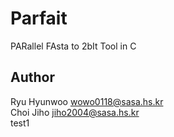 # Parfait
PARallel FAsta to 2bIt Tool in C

## Author
Ryu Hyunwoo <wowo0118@sasa.hs.kr>  
Choi Jiho <jiho2004@sasa.hs.kr>  
test1